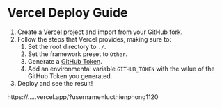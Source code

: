 # Vercel Deploy Guide

1. Create a [Vercel](https://vercel.com/) project and import from your GitHub fork.
2. Follow the steps that Vercel provides, making sure to:
	1. Set the root directory to `./`.
	2. Set the framework preset to `Other`.
	3. Generate a [GitHub Token](https://docs.github.com/en/github/authenticating-to-github/keeping-your-account-and-data-secure/creating-a-personal-access-token).
	4. Add an environmental variable `GITHUB_TOKEN` with the value of the GitHub Token you generated.
3. Deploy and see the result!

https://.....vercel.app/?username=lucthienphong1120
